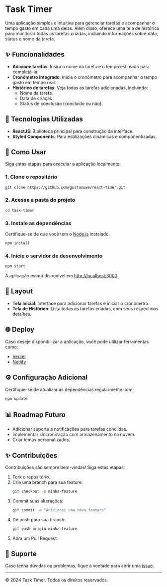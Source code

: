 # Task Timer

Uma aplicação simples e intuitiva para gerenciar tarefas e acompanhar o tempo gasto em cada uma delas. Além disso, oferece uma tela de histórico para monitorar todas as tarefas criadas, incluindo informações sobre data, status e nome da tarefa.

## ✨ Funcionalidades

- **Adicione tarefas**: Insira o nome da tarefa e o tempo estimado para completá-la.
- **Cronômetro integrado**: Inicie o cronômetro para acompanhar o tempo gasto em tempo real.
- **Histórico de tarefas**: Veja todas as tarefas adicionadas, incluindo:
  - Nome da tarefa.
  - Data de criação.
  - Status de conclusão (concluído ou não).

## 🚀 Tecnologias Utilizadas

- **ReactJS**: Biblioteca principal para construção da interface.
- **Styled Components**: Para estilizações dinâmicas e componentizadas.

## 🔧 Como Usar

Siga estas etapas para executar a aplicação localmente:

### 1. Clone o repositório

```bash
git clone https://github.com/gustavuwe/react-timer.git
```

### 2. Acesse a pasta do projeto

```bash
cd task-timer
```

### 3. Instale as dependências

Certifique-se de que você tem o [Node.js](https://nodejs.org) instalado.

```bash
npm install
```

### 4. Inicie o servidor de desenvolvimento

```bash
npm start
```

A aplicação estará disponível em [http://localhost:3000](http://localhost:3000).

## 🎨 Layout

- **Tela Inicial**: Interface para adicionar tarefas e iniciar o cronômetro.
- **Tela de Histórico**: Lista todas as tarefas criadas, com seus respectivos detalhes.

## 🌐 Deploy

Caso deseje disponibilizar a aplicação, você pode utilizar ferramentas como:

- [Vercel](https://vercel.com/)
- [Netlify](https://www.netlify.com/)

## ⚙ Configuração Adicional

Certifique-se de atualizar as dependências regularmente com:

```bash
npm update
```

## 📊 Roadmap Futuro

- Adicionar suporte a notificações para tarefas conclídas.
- Implementar sincronização com armazenamento na nuvem.
- Criar temas personalizados.

## ✨ Contribuições

Contribuições são sempre bem-vindas! Siga estas etapas:

1. Fork o repositório.
2. Crie uma branch para sua feature:
   ```bash
   git checkout -b minha-feature
   ```
3. Commit suas alterações:
   ```bash
   git commit -m "Adicionei uma nova feature"
   ```
4. Dê push para sua branch:
   ```bash
   git push origin minha-feature
   ```
5. Abra um Pull Request.

## 🔧 Suporte

Caso tenha dúvidas ou problemas, fique à vontade para abrir uma [issue](https://github.com/gustavuwe/react-timer/issues).

---

© 2024 Task Timer. Todos os direitos reservados.

